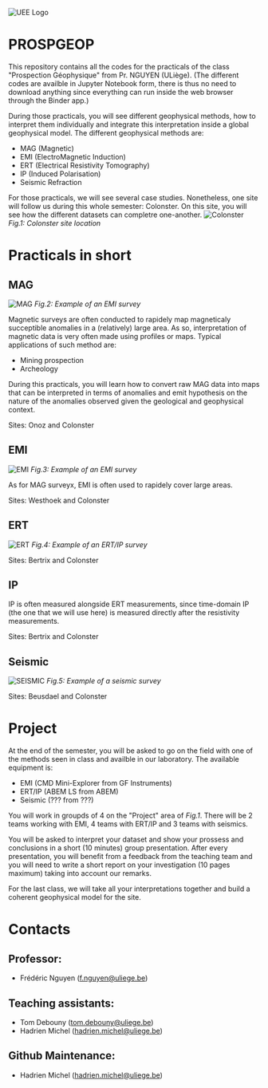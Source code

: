 ![UEE Logo](./pictures/UEE.png)
# PROSPGEOP
This repository contains all the codes for the practicals of the class "Prospection Géophysique" from Pr. NGUYEN (ULiège). (The different codes are availble in Jupyter Notebook form, there is thus no need to download anything since everything can run inside the web browser through the Binder app.)

During those practicals, you will see different geophysical methods, how to interpret them individually and integrate this interpretation inside a global geophysical model. The different geophysical methods are:
- MAG (Magnetic)
- EMI (ElectroMagnetic Induction)
- ERT (Electrical Resistivity Tomography)
- IP (Induced Polarisation)
- Seismic Refraction

For those practicals, we will see several case studies. Nonetheless, one site will follow us during this whole semester: Colonster. On this site, you will see how the different datasets can completre one-another.
![Colonster](./pictures/MapLocation.png)
*Fig.1: Colonster site location*

# Practicals in short
## MAG
![MAG](./pictures/MAG_measurements.jpg)
*Fig.2: Example of an EMI survey*

Magnetic surveys are often conducted to rapidely map magneticaly succeptible anomalies in a (relatively) large area. As so, interpretation of magnetic data is very often made using profiles or maps. Typical applications of such method are:
- Mining prospection
- Archeology

During this practicals, you will learn how to convert raw MAG data into maps that can be interpreted in terms of anomalies and emit hypothesis on the nature of the anomalies observed given the geological and geophysical context.

Sites: Onoz and Colonster

## EMI
![EMI](./pictures/EMI_measurements.jpg)
*Fig.3: Example of an EMI survey*

As for MAG surveyx, EMI is often used to rapidely cover large areas. 

Sites: Westhoek and Colonster

## ERT
![ERT](./pictures/ERT_measurements.jpg)
*Fig.4: Example of an ERT/IP survey*

Sites: Bertrix and Colonster

## IP
IP is often measured alongside ERT measurements, since time-domain IP (the one that we will use here) is measured directly after the resistivity measurements.

Sites: Bertrix and Colonster

## Seismic
![SEISMIC](./pictures/SEIS_measurements.jpg)
*Fig.5: Example of a seismic survey*

Sites: Beusdael and Colonster

# Project
At the end of the semester, you will be asked to go on the field with one of the methods seen in class and availble in our laboratory. The available equipment is:
- EMI (CMD Mini-Explorer from GF Instruments)
- ERT/IP (ABEM LS from ABEM)
- Seismic (??? from ???)

You will work in groupds of 4 on the "Project" area of *Fig.1*. There will be 2 teams working with EMI, 4 teams with ERT/IP and 3 teams with seismics.

You will be asked to interpret your dataset and show your prossess and conclusions in a short (10 minutes) group presentation. After every presentation, you will benefit from a feedback from the teaching team and you will need to write a short report on your investigation (10 pages maximum) taking into account our remarks.

For the last class, we will take all your interpretations together and build a coherent geophysical model for the site.

# Contacts

## Professor: 
- Frédéric Nguyen (f.nguyen@uliege.be)
## Teaching assistants:
- Tom Debouny (tom.debouny@uliege.be)
- Hadrien Michel (hadrien.michel@uliege.be)
## Github Maintenance:
- Hadrien Michel (hadrien.michel@uliege.be)